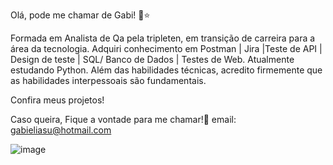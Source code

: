 Olá, pode me chamar de Gabi! 🥰⭐

Formada em Analista de Qa pela tripleten, em transição de carreira para a área da tecnologia.
Adquiri conhecimento em Postman | Jira |Teste de API | Design de teste | SQL/ Banco de Dados | Testes de Web. Atualmente estudando Python.
Além das habilidades técnicas, acredito firmemente que as habilidades interpessoais são fundamentais.

Confira meus projetos! 

Caso queira, Fique a vontade para me chamar!🥰
email: gabieliasu@hotmail.com 


![image](https://github.com/gabieliasu/gabieliasu/assets/157239741/3d4de8a5-22cb-423e-9ff5-a688e2ed177a)





